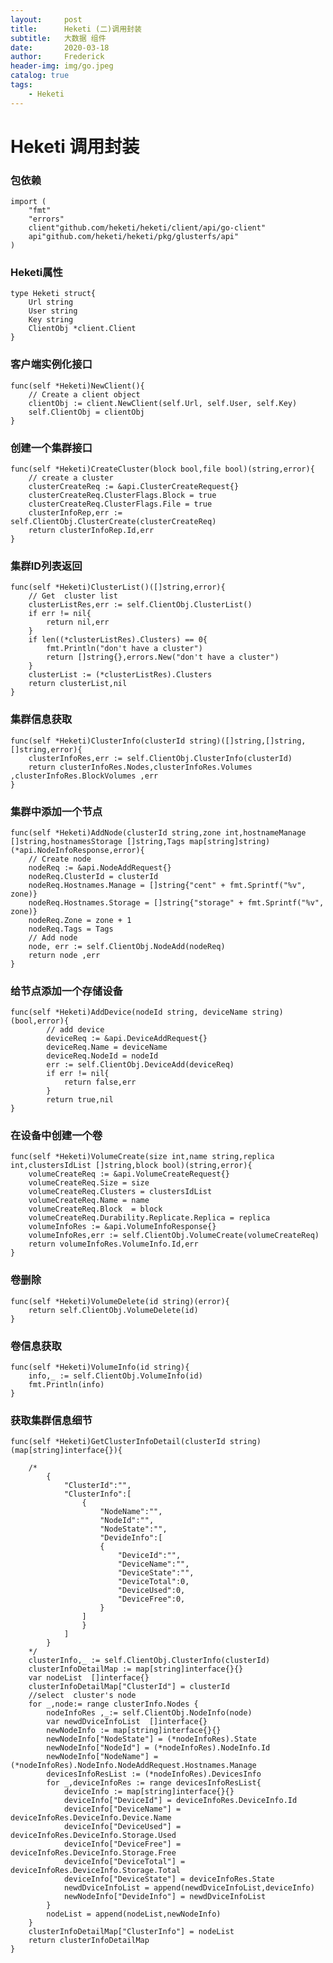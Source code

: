 ```yaml
---
layout:     post
title:      Heketi (二)调用封装
subtitle:   大数据 组件
date:       2020-03-18
author:     Frederick
header-img: img/go.jpeg
catalog: true
tags:
    - Heketi
---
```

# Heketi 调用封装

### 包依赖
    import (
        "fmt"
        "errors"
        client"github.com/heketi/heketi/client/api/go-client"
        api"github.com/heketi/heketi/pkg/glusterfs/api"
    )

### Heketi属性
    type Heketi struct{
        Url string
        User string
        Key string
        ClientObj *client.Client
    }
### 客户端实例化接口
    func(self *Heketi)NewClient(){
        // Create a client object
        clientObj := client.NewClient(self.Url, self.User, self.Key)
        self.ClientObj = clientObj
    }

### 创建一个集群接口
    func(self *Heketi)CreateCluster(block bool,file bool)(string,error){
        // create a cluster
        clusterCreateReq := &api.ClusterCreateRequest{}
        clusterCreateReq.ClusterFlags.Block = true
        clusterCreateReq.ClusterFlags.File = true
        clusterInfoRep,err := self.ClientObj.ClusterCreate(clusterCreateReq)
        return clusterInfoRep.Id,err
    }

### 集群ID列表返回
    func(self *Heketi)ClusterList()([]string,error){
        // Get  cluster list
        clusterListRes,err := self.ClientObj.ClusterList()
        if err != nil{
            return nil,err
        }
        if len((*clusterListRes).Clusters) == 0{
            fmt.Println("don't have a cluster")
            return []string{},errors.New("don't have a cluster")
        }
        clusterList := (*clusterListRes).Clusters
        return clusterList,nil
    }

### 集群信息获取
    func(self *Heketi)ClusterInfo(clusterId string)([]string,[]string,[]string,error){
        clusterInfoRes,err := self.ClientObj.ClusterInfo(clusterId)
        return clusterInfoRes.Nodes,clusterInfoRes.Volumes ,clusterInfoRes.BlockVolumes ,err
    }

### 集群中添加一个节点
    func(self *Heketi)AddNode(clusterId string,zone int,hostnameManage []string,hostnamesStorage []string,Tags map[string]string)(*api.NodeInfoResponse,error){
        // Create node
        nodeReq := &api.NodeAddRequest{}
        nodeReq.ClusterId = clusterId
        nodeReq.Hostnames.Manage = []string{"cent" + fmt.Sprintf("%v", zone)}
        nodeReq.Hostnames.Storage = []string{"storage" + fmt.Sprintf("%v", zone)}
        nodeReq.Zone = zone + 1
        nodeReq.Tags = Tags
        // Add node
        node, err := self.ClientObj.NodeAdd(nodeReq)
        return node ,err
    }
### 给节点添加一个存储设备
    func(self *Heketi)AddDevice(nodeId string, deviceName string)(bool,error){
            // add device
            deviceReq := &api.DeviceAddRequest{}
            deviceReq.Name = deviceName
            deviceReq.NodeId = nodeId
            err := self.ClientObj.DeviceAdd(deviceReq)
            if err != nil{
                return false,err
            }
            return true,nil
    }
### 在设备中创建一个卷
    func(self *Heketi)VolumeCreate(size int,name string,replica int,clustersIdList []string,block bool)(string,error){
        volumeCreateReq := &api.VolumeCreateRequest{} 
        volumeCreateReq.Size = size
        volumeCreateReq.Clusters = clustersIdList
        volumeCreateReq.Name = name
        volumeCreateReq.Block  = block
        volumeCreateReq.Durability.Replicate.Replica = replica
        volumeInfoRes := &api.VolumeInfoResponse{}
        volumeInfoRes,err := self.ClientObj.VolumeCreate(volumeCreateReq)
        return volumeInfoRes.VolumeInfo.Id,err
    }

### 卷删除
    func(self *Heketi)VolumeDelete(id string)(error){
        return self.ClientObj.VolumeDelete(id)
    }
### 卷信息获取
    func(self *Heketi)VolumeInfo(id string){
        info,_ := self.ClientObj.VolumeInfo(id)
        fmt.Println(info)
    }

### 获取集群信息细节
    func(self *Heketi)GetClusterInfoDetail(clusterId string)(map[string]interface{}){

        /*
            {
                "ClusterId":"",
                "ClusterInfo":[
                    {
                        "NodeName":"",
                        "NodeId":"",
                        "NodeState":"",
                        "DevideInfo":[
                        {
                            "DeviceId":"",
                            "DeviceName":"",
                            "DeviceState":"",
                            "DeviceTotal":0,
                            "DeviceUsed":0,
                            "DeviceFree":0,
                        }
                    ]
                    }
                ]
            }
        */
        clusterInfo,_ := self.ClientObj.ClusterInfo(clusterId)
        clusterInfoDetailMap := map[string]interface{}{}
        var nodeList  []interface{}
        clusterInfoDetailMap["ClusterId"] = clusterId
        //select  cluster's node
        for _,node:= range clusterInfo.Nodes {
            nodeInfoRes ,_:= self.ClientObj.NodeInfo(node) 
            var newdDviceInfoList  []interface{}
            newNodeInfo := map[string]interface{}{}
            newNodeInfo["NodeState"] = (*nodeInfoRes).State
            newNodeInfo["NodeId"] = (*nodeInfoRes).NodeInfo.Id
            newNodeInfo["NodeName"] = (*nodeInfoRes).NodeInfo.NodeAddRequest.Hostnames.Manage
            devicesInfoResList := (*nodeInfoRes).DevicesInfo   
            for _,deviceInfoRes := range devicesInfoResList{
                deviceInfo := map[string]interface{}{}
                deviceInfo["DeviceId"] = deviceInfoRes.DeviceInfo.Id
                deviceInfo["DeviceName"] = deviceInfoRes.DeviceInfo.Device.Name
                deviceInfo["DeviceUsed"] = deviceInfoRes.DeviceInfo.Storage.Used
                deviceInfo["DeviceFree"] = deviceInfoRes.DeviceInfo.Storage.Free
                deviceInfo["DeviceTotal"] = deviceInfoRes.DeviceInfo.Storage.Total 
                deviceInfo["DeviceState"] = deviceInfoRes.State
                newdDviceInfoList = append(newdDviceInfoList,deviceInfo)
                newNodeInfo["DevideInfo"] = newdDviceInfoList											
            }
            nodeList = append(nodeList,newNodeInfo)
        }
        clusterInfoDetailMap["ClusterInfo"] = nodeList
        return clusterInfoDetailMap
    }